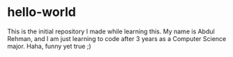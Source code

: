 # hello-world
This is the initial repository I made while learning this.
My name is Abdul Rehman, and I am just learning to code after 3 years as a Computer Science major. Haha, funny yet true ;)
